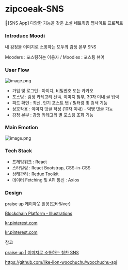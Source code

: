 # zipcoeak-SNS
📱[SNS App] 다양한 기능을 갖춘 소셜 네트워킹 웹사이트 프로젝트
### Introduce Moodi

내 감정을 이미지로 소통하는 모두의 감정 본부 SNS

Mooders : 포스팅하는 이용자 / Moodies : 포스팅 뷰어

### User Flow

![image.png](https://prod-files-secure.s3.us-west-2.amazonaws.com/681aabec-185e-44d0-b64b-3d352bfbfae8/437ee593-65c8-463e-a47c-8fcba1be6007/image.png)

- 가입 및 로그인 : 아이디, 비밀번호 또는 카카오
- 포스팅 : 감정 카테고리 선택, 이미지 첨부, 30자 이내 글 입력
- 피드 확인 : 최신, 인기 포스트 탭 / 필터링 및 검색 기능
- 상호작용 : 이미지 댓글 작성 (10자 이내) - 익명 댓글 가능
- 감정 본부 : 감정 카테고리 별 포스팅 조회 기능

### Main Emotion

![image.png](https://prod-files-secure.s3.us-west-2.amazonaws.com/681aabec-185e-44d0-b64b-3d352bfbfae8/41f81a75-312d-4cd4-b96d-cb4e4d3e6fcf/image.png)

### Tech Stack

- 프레임워크 : React
- 스타일링 : React Bootstrap, CSS-in-CSS
- 상태관리 : Redux Toolkit
- 데이터 Fetching 및 API 통신 : Axios

### Design

praise up 레이아웃 활용(모바일ver)

[Blockchain Platform - Illustrations](https://kr.pinterest.com/pin/763852786834988886/)

[kr.pinterest.com](https://kr.pinterest.com/pin/8233211827206553/)

[kr.pinterest.com](https://kr.pinterest.com/pin/5277724558696744/)

참고

[praise up | 이미지로 소통하는 칭찬 SNS](https://www.behance.net/gallery/191497631/praise-up-SNS?tracking_source=search_projects%7Csns&l=1)

https://github.com/like-lion-woochuchu/woochuchu-api
